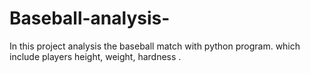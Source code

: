 # Baseball-analysis-
In this project analysis the baseball match with python program. which include players height, weight, hardness .
